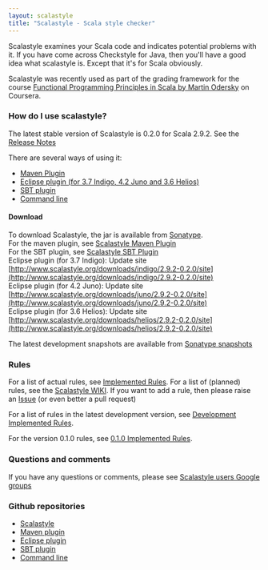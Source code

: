 ```yaml
---
layout: scalastyle
title: "Scalastyle - Scala style checker"
---
```


Scalastyle examines your Scala code and indicates potential problems with it. If you have come across Checkstyle for Java,
then you'll have a good idea what scalastyle is. Except that it's for Scala obviously.

Scalastyle was recently used as part of the grading framework for the course [Functional Programming Principles in Scala by Martin Odersky](https://www.coursera.org/course/progfun) on Coursera.

### How do I use scalastyle?

The latest stable version of Scalastyle is 0.2.0 for Scala 2.9.2. See the [Release Notes](release-notes.html)

There are several ways of using it:

 * [Maven Plugin](maven.html)
 * [Eclipse plugin (for 3.7 Indigo, 4.2 Juno and 3.6 Helios)](eclipse-index.html)
 * [SBT plugin](sbt.html)
 * [Command line](command-line.html)

#### Download

To download Scalastyle, the jar is available from [Sonatype](https://oss.sonatype.org/content/repositories/releases/org/scalastyle/scalastyle_2.9.2).
<br/>
For the maven plugin, see [Scalastyle Maven Plugin](maven.html)
<br/>
For the SBT plugin, see [Scalastyle SBT Plugin](sbt.html)
<br/>
Eclipse plugin (for 3.7 Indigo): Update site [http://www.scalastyle.org/downloads/indigo/2.9.2-0.2.0/site](http://www.scalastyle.org/downloads/indigo/2.9.2-0.2.0/site)
<br/>
Eclipse plugin (for 4.2 Juno): Update site [http://www.scalastyle.org/downloads/juno/2.9.2-0.2.0/site](http://www.scalastyle.org/downloads/juno/2.9.2-0.2.0/site)
<br/>
Eclipse plugin (for 3.6 Helios): Update site [http://www.scalastyle.org/downloads/helios/2.9.2-0.2.0/site](http://www.scalastyle.org/downloads/helios/2.9.2-0.2.0/site)

The latest development snapshots are available from [Sonatype snapshots](https://oss.sonatype.org/content/repositories/snapshots/org/scalastyle/)

### Rules

For a list of actual rules, see [Implemented Rules](rules-0.2.0.html).
For a list of (planned) rules, see the [Scalastyle WIKI](https://github.com/scalastyle/scalastyle/wiki).
If you want to add a rule, then please raise an [Issue](https://github.com/scalastyle/scalastyle/issues) (or even better a pull request)

For a list of rules in the latest development version, see [Development Implemented Rules](rules-dev.html).

For the version 0.1.0 rules, see [0.1.0 Implemented Rules](rules-0.1.0.html).

### Questions and comments

If you have any questions or comments, please see [Scalastyle users Google groups](https://groups.google.com/forum/#!forum/scalastyle-users)

### Github repositories

 * [Scalastyle](https://github.com/scalastyle/scalastyle)
 * [Maven plugin](https://github.com/scalastyle/scalastyle-maven-plugin)
 * [Eclipse plugin](https://github.com/scalastyle/scalastyle-plugin)
 * [SBT plugin](https://github.com/scalastyle/scalastyle-sbt-plugin)
 * [Command line](https://github.com/scalastyle/scalastyle-batch)

